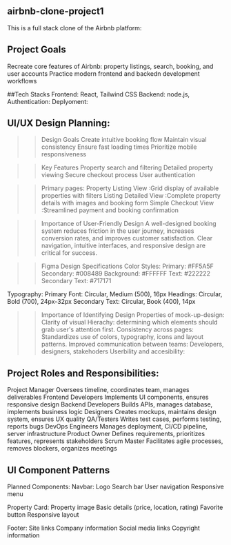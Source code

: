 ## airbnb-clone-project1
This is a full stack clone of the Airbnb platform:

## Project Goals
Recreate core features of Airbnb: property listings, search, booking, and user accounts
Practice modern frontend and backedn development workflows

##Tech Stacks
Frontend: React, Tailwind CSS
Backend: node.js, 
Authentication:
Deplyoment:

## UI/UX Design Planning:
  >>Design Goals
    Create intuitive booking flow
    Maintain visual consistency
    Ensure fast loading times
    Prioritize mobile responsiveness
  
  >>Key Features
    Property search and filtering
    Detailed property viewing
    Secure checkout process
    User authentication
  
  >>Primary pages:
    Property Listing View	 :Grid display of available properties with filters
    Listing Detailed View	 :Complete property details with images and booking form
    Simple Checkout View	 :Streamlined payment and booking confirmation
  
  >>Importance of User-Friendly Design
    A well-designed booking system reduces friction in the user journey, increases conversion rates, and improves customer satisfaction. Clear navigation, intuitive interfaces, and responsive design are critical for success.
  
  >>Figma Design Specifications
  Color Styles:
    Primary: #FF5A5F
    Secondary: #008489
    Background: #FFFFFF
    Text: #222222
    Secondary Text: #717171
  
  Typography:
    Primary Font: Circular, Medium (500), 16px
    Headings: Circular, Bold (700), 24px-32px
    Secondary Text: Circular, Book (400), 14px
  
  >>Importance of Identifying Design Properties of mock-up-design:
    Clarity of visual Hierachy: determining which elements should grab user's attention first.
    Consistency across pages: Standardizes use of colors, typography, icons and layout patterns.
    Improved communication between teams: Developers, designers, stakehoders
    Userbility and accesibility:


## Project Roles and Responsibilities:
  Project Manager	Oversees timeline, coordinates team, manages deliverables
  Frontend Developers	Implements UI components, ensures responsive design
  Backend Developers	Builds APIs, manages database, implements business logic
  Designers	Creates mockups, maintains design system, ensures UX quality
  QA/Testers	Writes test cases, performs testing, reports bugs
  DevOps Engineers	Manages deployment, CI/CD pipeline, server infrastructure
  Product Owner	Defines requirements, prioritizes features, represents stakeholders
  Scrum Master	Facilitates agile processes, removes blockers, organizes meetings


## UI Component Patterns
Planned Components:
  Navbar:
      Logo
      Search bar
      User navigation
      Responsive menu

  Property Card:
      Property image
      Basic details (price, location, rating)
      Favorite button
      Responsive layout

  Footer:
      Site links
      Company information
      Social media links
      Copyright information
